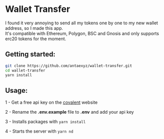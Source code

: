 # Wallet Transfer

I found it very annoying to send all my tokens one by one to my new wallet address, so I made this app.<br>
It's compatible with Ethereum, Polygon, BSC and Gnosis and only supports erc20 tokens for the moment.

## Getting started:
```bash
git clone https://github.com/antaexyz/wallet-transfer.git
cd wallet-transfer
yarn install
```


## Usage: 

1 - Get a free api key on the [covalent](https://www.covalenthq.com/) website 

2 - Rename the **.env.example** file to **.env** and add your api key

3 - Installs packages with `yarn install`

4 - Starts the server with `yarn nd`
